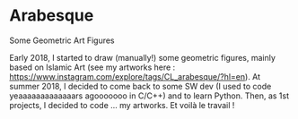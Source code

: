 # Arabesque
Some Geometric Art Figures

Early 2018, I started to draw (manually!) some geometric figures, mainly based on Islamic Art (see my artworks here : https://www.instagram.com/explore/tags/CL_arabesque/?hl=en). 
At summer 2018, I decided to come back to some SW dev (I used to code yeaaaaaaaaaaaaars agooooooo in C/C++) and to learn Python. Then, as 1st projects, I decided to code ... my artworks. Et voilà le travail !
